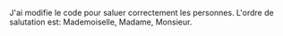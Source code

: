 J'ai modifie le code pour saluer correctement les personnes. L'ordre de salutation est: Mademoiselle, Madame, Monsieur.
